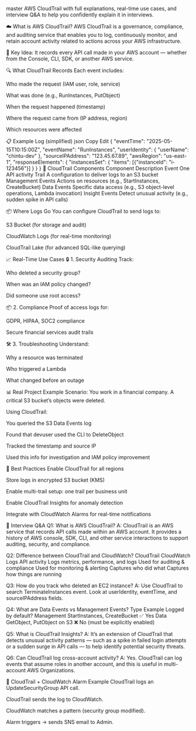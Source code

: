 master AWS CloudTrail with full explanations, real-time use cases, and interview Q&A to help you confidently explain it in interviews.

☁️ What is AWS CloudTrail?
AWS CloudTrail is a governance, compliance, and auditing service that enables you to log, continuously monitor, and retain account activity related to actions across your AWS infrastructure.

🧠 Key Idea:
It records every API call made in your AWS account — whether from the Console, CLI, SDK, or another AWS service.

🔍 What CloudTrail Records
Each event includes:

Who made the request (IAM user, role, service)

What was done (e.g., RunInstances, PutObject)

When the request happened (timestamp)

Where the request came from (IP address, region)

Which resources were affected

📋 Example Log (simplified)
json
Copy
Edit
{
  "eventTime": "2025-05-15T10:15:00Z",
  "eventName": "RunInstances",
  "userIdentity": {
    "userName": "chintu-dev"
  },
  "sourceIPAddress": "123.45.67.89",
  "awsRegion": "us-east-1",
  "responseElements": {
    "instancesSet": {
      "items": [{"instanceId": "i-123456"}]
    }
  }
}
🧱 CloudTrail Components
Component	Description
Event	One API activity
Trail	A configuration to deliver logs to an S3 bucket
Management Events	Actions on resources (e.g., StartInstances, CreateBucket)
Data Events	Specific data access (e.g., S3 object-level operations, Lambda invocation)
Insight Events	Detect unusual activity (e.g., sudden spike in API calls)

📦 Where Logs Go
You can configure CloudTrail to send logs to:

S3 Bucket (for storage and audit)

CloudWatch Logs (for real-time monitoring)

CloudTrail Lake (for advanced SQL-like querying)

📈 Real-Time Use Cases
🔒 1. Security Auditing
Track:

Who deleted a security group?

When was an IAM policy changed?

Did someone use root access?

📦 2. Compliance
Proof of access logs for:

GDPR, HIPAA, SOC2 compliance

Secure financial services audit trails

🛠️ 3. Troubleshooting
Understand:

Why a resource was terminated

Who triggered a Lambda

What changed before an outage

📊 Real Project Example
Scenario: You work in a financial company. A critical S3 bucket’s objects were deleted.

Using CloudTrail:

You queried the S3 Data Events log

Found that devuser used the CLI to DeleteObject

Tracked the timestamp and source IP

Used this info for investigation and IAM policy improvement

🔐 Best Practices
Enable CloudTrail for all regions

Store logs in encrypted S3 bucket (KMS)

Enable multi-trail setup: one trail per business unit

Enable CloudTrail Insights for anomaly detection

Integrate with CloudWatch Alarms for real-time notifications

💬 Interview Q&A
Q1: What is AWS CloudTrail?
A:
CloudTrail is an AWS service that records API calls made within an AWS account. It provides a history of AWS console, SDK, CLI, and other service interactions to support auditing, security, and compliance.

Q2: Difference between CloudTrail and CloudWatch?
CloudTrail	CloudWatch
Logs API activity	Logs metrics, performance, and logs
Used for auditing & compliance	Used for monitoring & alerting
Captures who did what	Captures how things are running

Q3: How do you track who deleted an EC2 instance?
A:
Use CloudTrail to search TerminateInstances event. Look at userIdentity, eventTime, and sourceIPAddress fields.

Q4: What are Data Events vs Management Events?
Type	Example	Logged by default?
Management	StartInstances, CreateBucket	✅ Yes
Data	GetObject, PutObject on S3	❌ No (must be explicitly enabled)

Q5: What is CloudTrail Insights?
A:
It’s an extension of CloudTrail that detects unusual activity patterns — such as a spike in failed login attempts or a sudden surge in API calls — to help identify potential security threats.

Q6: Can CloudTrail log cross-account activity?
A:
Yes. CloudTrail can log events that assume roles in another account, and this is useful in multi-account AWS Organizations.

🚀 CloudTrail + CloudWatch Alarm Example
CloudTrail logs an UpdateSecurityGroup API call.

CloudTrail sends the log to CloudWatch.

CloudWatch matches a pattern (security group modified).

Alarm triggers → sends SNS email to Admin.
